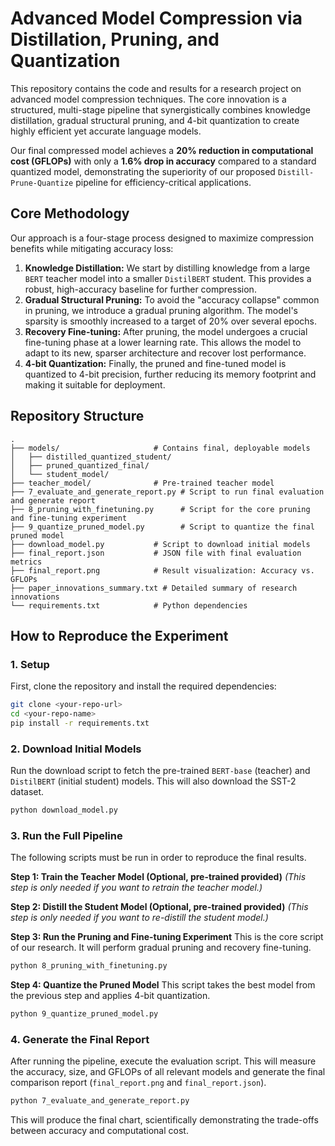 # Advanced Model Compression via Distillation, Pruning, and Quantization

This repository contains the code and results for a research project on advanced model compression techniques. The core innovation is a structured, multi-stage pipeline that synergistically combines knowledge distillation, gradual structural pruning, and 4-bit quantization to create highly efficient yet accurate language models.

Our final compressed model achieves a **20% reduction in computational cost (GFLOPs)** with only a **1.6% drop in accuracy** compared to a standard quantized model, demonstrating the superiority of our proposed `Distill-Prune-Quantize` pipeline for efficiency-critical applications.

## Core Methodology

Our approach is a four-stage process designed to maximize compression benefits while mitigating accuracy loss:

1.  **Knowledge Distillation:** We start by distilling knowledge from a large `BERT` teacher model into a smaller `DistilBERT` student. This provides a robust, high-accuracy baseline for further compression.
2.  **Gradual Structural Pruning:** To avoid the "accuracy collapse" common in pruning, we introduce a gradual pruning algorithm. The model's sparsity is smoothly increased to a target of 20% over several epochs.
3.  **Recovery Fine-tuning:** After pruning, the model undergoes a crucial fine-tuning phase at a lower learning rate. This allows the model to adapt to its new, sparser architecture and recover lost performance.
4.  **4-bit Quantization:** Finally, the pruned and fine-tuned model is quantized to 4-bit precision, further reducing its memory footprint and making it suitable for deployment.

## Repository Structure

```
.
├── models/                     # Contains final, deployable models
│   ├── distilled_quantized_student/
│   ├── pruned_quantized_final/
│   └── student_model/
├── teacher_model/              # Pre-trained teacher model
├── 7_evaluate_and_generate_report.py # Script to run final evaluation and generate report
├── 8_pruning_with_finetuning.py      # Script for the core pruning and fine-tuning experiment
├── 9_quantize_pruned_model.py        # Script to quantize the final pruned model
├── download_model.py           # Script to download initial models
├── final_report.json           # JSON file with final evaluation metrics
├── final_report.png            # Result visualization: Accuracy vs. GFLOPs
├── paper_innovations_summary.txt # Detailed summary of research innovations
└── requirements.txt            # Python dependencies
```

## How to Reproduce the Experiment

### 1. Setup

First, clone the repository and install the required dependencies:

```bash
git clone <your-repo-url>
cd <your-repo-name>
pip install -r requirements.txt
```

### 2. Download Initial Models

Run the download script to fetch the pre-trained `BERT-base` (teacher) and `DistilBERT` (initial student) models. This will also download the SST-2 dataset.

```bash
python download_model.py
```

### 3. Run the Full Pipeline

The following scripts must be run in order to reproduce the final results.

**Step 1: Train the Teacher Model (Optional, pre-trained provided)**
*(This step is only needed if you want to retrain the teacher model.)*

**Step 2: Distill the Student Model (Optional, pre-trained provided)**
*(This step is only needed if you want to re-distill the student model.)*

**Step 3: Run the Pruning and Fine-tuning Experiment**
This is the core script of our research. It will perform gradual pruning and recovery fine-tuning.

```bash
python 8_pruning_with_finetuning.py
```

**Step 4: Quantize the Pruned Model**
This script takes the best model from the previous step and applies 4-bit quantization.

```bash
python 9_quantize_pruned_model.py
```

### 4. Generate the Final Report

After running the pipeline, execute the evaluation script. This will measure the accuracy, size, and GFLOPs of all relevant models and generate the final comparison report (`final_report.png` and `final_report.json`).

```bash
python 7_evaluate_and_generate_report.py
```

This will produce the final chart, scientifically demonstrating the trade-offs between accuracy and computational cost.
